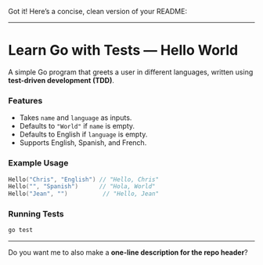 Got it! Here’s a concise, clean version of your README:

---

# Learn Go with Tests — Hello World

A simple Go program that greets a user in different languages, written using **test-driven development (TDD)**.

### Features

* Takes `name` and `language` as inputs.
* Defaults to `"World"` if `name` is empty.
* Defaults to English if `language` is empty.
* Supports English, Spanish, and French.

### Example Usage

```go
Hello("Chris", "English") // "Hello, Chris"
Hello("", "Spanish")      // "Hola, World"
Hello("Jean", "")          // "Hello, Jean"
```

### Running Tests

```bash
go test
```

---

Do you want me to also make a **one-line description for the repo header**?
